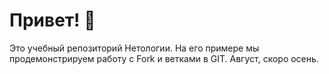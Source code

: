 # Привет! 👋
Это учебный репозиторий Нетологии. На его примере мы продемонстрируем работу с Fork и ветками в GIT. 
Август, скоро осень.